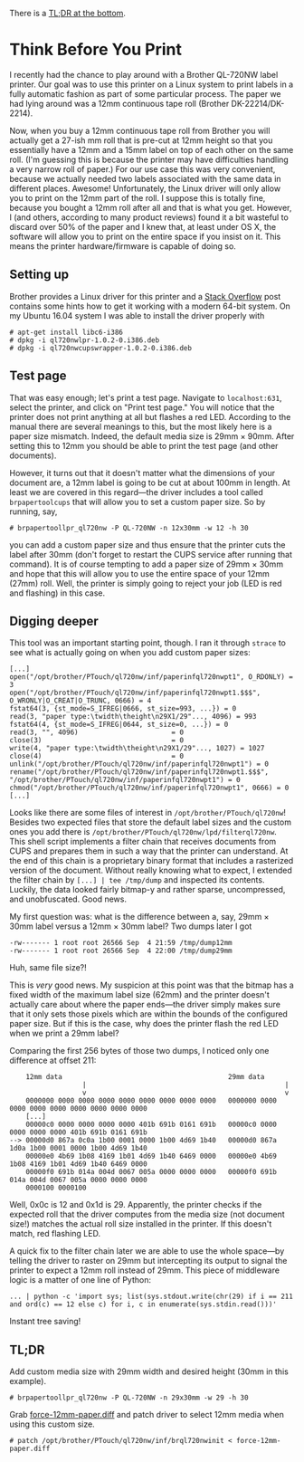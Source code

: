 There is a [TL;DR at the bottom](#tldr).

# Think Before You Print

I recently had the chance to play around with a Brother QL-720NW label printer. Our goal was to use this printer on a Linux system to print labels in a fully automatic fashion as part of some particular process. The paper we had lying around was a 12mm continuous tape roll (Brother DK-22214/DK-2214).

Now, when you buy a 12mm continuous tape roll from Brother you will actually get a 27-ish mm roll that is pre-cut at 12mm height so that you essentially have a 12mm and a 15mm label on top of each other on the same roll. (I'm guessing this is because the printer may have difficulties handling a very narrow roll of paper.) For our use case this was very convenient, because we actually needed two labels associated with the same data in different places. Awesome!
Unfortunately, the Linux driver will only allow you to print on the 12mm part of the roll. I suppose this is totally fine, because you bought a 12mm roll after all and that is what you get. However, I (and others, according to many product reviews) found it a bit wasteful to discard over 50% of the paper and I knew that, at least under OS X, the software will allow you to print on the entire space if you insist on it. This means the printer hardware/firmware is capable of doing so. 


## Setting up

Brother provides a Linux driver for this printer and a [Stack Overflow](http://stackoverflow.com/a/19700576) post contains some hints how to get it working with a modern 64-bit system. On my Ubuntu 16.04 system I was able to install the driver properly with

    # apt-get install libc6-i386
    # dpkg -i ql720nwlpr-1.0.2-0.i386.deb
    # dpkg -i ql720nwcupswrapper-1.0.2-0.i386.deb


## Test page

That was easy enough; let's print a test page. Navigate to `localhost:631`, select the printer, and click on "Print test page." You will notice that the printer does not print anything at all but flashes a red LED. According to the manual there are several meanings to this, but the most likely here is a paper size mismatch. Indeed, the default media size is 29mm × 90mm. After setting this to 12mm you should be able to print the test page (and other documents).

However, it turns out that it doesn't matter what the dimensions of your document are, a 12mm label is going to be cut at about 100mm in length. At least we are covered in this regard—the driver includes a tool called `brpapertoolcups` that will allow you to set a custom paper size. So by running, say,

    # brpapertoollpr_ql720nw -P QL-720NW -n 12x30mm -w 12 -h 30

you can add a custom paper size and thus ensure that the printer cuts the label after 30mm (don't forget to restart the CUPS service after running that command). It is of course tempting to add a paper size of 29mm × 30mm and hope that this will allow you to use the entire space of your 12mm (27mm) roll. Well, the printer is simply going to reject your job (LED is red and flashing) in this case.


## Digging deeper

This tool was an important starting point, though. I ran it through `strace` to see what is actually going on when you add custom paper sizes:

    [...]
    open("/opt/brother/PTouch/ql720nw/inf/paperinfql720nwpt1", O_RDONLY) = 3
    open("/opt/brother/PTouch/ql720nw/inf/paperinfql720nwpt1.$$$", O_WRONLY|O_CREAT|O_TRUNC, 0666) = 4
    fstat64(3, {st_mode=S_IFREG|0666, st_size=993, ...}) = 0
    read(3, "paper type:\twidth\theight\n29X1/29"..., 4096) = 993
    fstat64(4, {st_mode=S_IFREG|0644, st_size=0, ...}) = 0
    read(3, "", 4096)                       = 0
    close(3)                                = 0
    write(4, "paper type:\twidth\theight\n29X1/29"..., 1027) = 1027
    close(4)                                = 0
    unlink("/opt/brother/PTouch/ql720nw/inf/paperinfql720nwpt1") = 0
    rename("/opt/brother/PTouch/ql720nw/inf/paperinfql720nwpt1.$$$", "/opt/brother/PTouch/ql720nw/inf/paperinfql720nwpt1") = 0
    chmod("/opt/brother/PTouch/ql720nw/inf/paperinfql720nwpt1", 0666) = 0
    [...]

Looks like there are some files of interest in `/opt/brother/PTouch/ql720nw`! Besides two expected files that store the default label sizes and the custom ones you add there is `/opt/brother/PTouch/ql720nw/lpd/filterql720nw`. This shell script implements a filter chain that receives documents from CUPS and prepares them in such a way that the printer can understand. At the end of this chain is a proprietary binary format that includes a rasterized version of the document. Without really knowing what to expect, I extended the filter chain by `[...] | tee /tmp/dump` and inspected its contents. Luckily, the data looked fairly bitmap-y and rather sparse, uncompressed, and unobfuscated. Good news.

My first question was: what is the difference between a, say, 29mm × 30mm label versus a 12mm × 30mm label? Two dumps later I got

    -rw------- 1 root root 26566 Sep  4 21:59 /tmp/dump12mm
    -rw------- 1 root root 26566 Sep  4 22:00 /tmp/dump29mm

Huh, same file size?!

This is *very* good news. My suspicion at this point was that the bitmap has a fixed width of the maximum label size (62mm) and the printer doesn't actually care about where the paper ends—the driver simply makes sure that it only sets those pixels which are within the bounds of the configured paper size. But if this is the case, why does the printer flash the red LED when we print a 29mm label?

Comparing the first 256 bytes of those two dumps, I noticed only one difference at offset 211:

        12mm data                                         29mm data
                      |                                                 |
                      v                                                 v
        0000000 0000 0000 0000 0000 0000 0000 0000 0000   0000000 0000 0000 0000 0000 0000 0000 0000 0000
        [...]
        00000c0 0000 0000 0000 0000 401b 691b 0161 691b   00000c0 0000 0000 0000 0000 401b 691b 0161 691b
    --> 00000d0 867a 0c0a 1b00 0001 0000 1b00 4d69 1b40   00000d0 867a 1d0a 1b00 0001 0000 1b00 4d69 1b40
        00000e0 4b69 1b08 4169 1b01 4d69 1b40 6469 0000   00000e0 4b69 1b08 4169 1b01 4d69 1b40 6469 0000
        00000f0 691b 014a 004d 0067 005a 0000 0000 0000   00000f0 691b 014a 004d 0067 005a 0000 0000 0000
        0000100 0000100

Well, 0x0c is 12 and 0x1d is 29. Apparently, the printer checks if the expected roll that the driver computes from the media size (not document size!) matches the actual roll size installed in the printer. If this doesn't match, red flashing LED.

A quick fix to the filter chain later we are able to use the whole space—by telling the driver to raster on 29mm but intercepting its output to signal the printer to expect a 12mm roll instead of 29mm. This piece of middleware logic is a matter of one line of Python:

    ... | python -c 'import sys; list(sys.stdout.write(chr(29) if i == 211 and ord(c) == 12 else c) for i, c in enumerate(sys.stdin.read()))'

Instant tree saving!


## TL;DR

Add custom media size with 29mm width and desired height (30mm in this example).

    # brpapertoollpr_ql720nw -P QL-720NW -n 29x30mm -w 29 -h 30

Grab [force-12mm-paper.diff](files/force-12mm-paper.diff) and patch driver to select 12mm media when using this custom size.

    # patch /opt/brother/PTouch/ql720nw/inf/brql720nwinit < force-12mm-paper.diff
